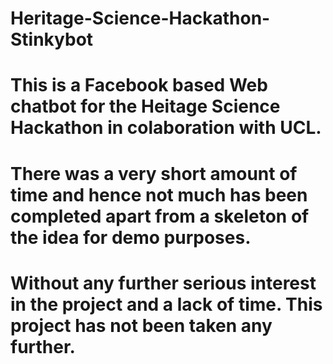# Heritage-Science-Hackathon-Stinkybot
# This is a Facebook based Web chatbot for the Heitage Science Hackathon in colaboration with UCL.
# There was a very short amount of time and hence not much has been completed apart from a skeleton of the idea for demo purposes. 
# Without any further serious interest in the project and a lack of time. This project has not been taken any further.
